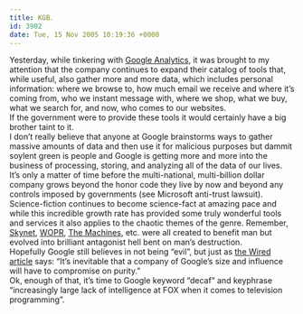 ```yaml
---
title: KGB.
id: 3902
date: Tue, 15 Nov 2005 10:19:36 +0000
---
```


Yesterday, while tinkering with [Google Analytics](http://www.google.com/analytics/), it was brought to my attention that the company continues to expand their catalog of tools that, while useful, also gather more and more data, which includes personal information: where we browse to, how much email we receive and where it’s coming from, who we instant message with, where we shop, what we buy, what we search for, and now, who comes to our websites.  
 If the government were to provide these tools it would certainly have a big brother taint to it.  
 I don’t really believe that anyone at Google brainstorms ways to gather massive amounts of data and then use it for malicious purposes but dammit soylent green is people and Google is getting more and more into the business of processing, storing, and analyzing all of the data of our lives. It’s only a matter of time before the multi-national, multi-billion dollar company grows beyond the honor code they live by now and beyond any controls imposed by governments (see Microsoft anti-trust lawsuit).  
 Science-fiction continues to become science-fact at amazing pace and while this incredible growth rate has provided some truly wonderful tools and services it also applies to the chaotic themes of the genre. Remember, [Skynet](http://en.wikipedia.org/wiki/Skynet), <span class="caps">[WOPR](http://en.wikipedia.org/wiki/WOPR)</span>, [The Machines](http://en.wikipedia.org/wiki/The_Matrix#Synopsis), etc. were all created to benefit man but evolved into brilliant antagonist hell bent on man’s destruction.  
 Hopefully Google still believes in not being “evil”, but just as [the Wired article](http://www.wired.com/wired/archive/11.01/google_pr.html) says: “It’s inevitable that a company of Google’s size and influence will have to compromise on purity.”  
 Ok, enough of that, it’s time to Google keyword “decaf” and keyphrase “increasingly large lack of intelligence at <span class="caps">FOX</span> when it comes to television programming”.


